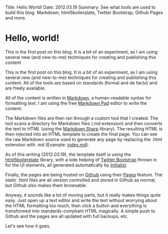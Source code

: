 Title: Hello World!
Date: 2012.03.19
Summary: See what tools are used to build this blog. Markdown, html5boilerplate, Twitter Bootstrap, Github Pages and more.

<!-- Main hero unit for a primary marketing message or call to action -->
<div class="hero-unit">
<h1>Hello, world!</h1>
<p>This is the first post on this blog. It is a bit of an experiment, as I am using several new (and new-to-me) techniques for creating and publishing this content</p>
<!--<p><a class="btn btn-primary btn-large">Learn more &raquo;</a></p>-->
</div>

This is the first post on this blog. It is a bit of an experiment, as I am using several new (and new-to-me) techniques for creating and publishing this content. All of the tools are based on standards (formal and de facto) and are freely available.

All of the content is written in [Markdown][], a human-readable syntax for formatting text. I am using the free [Markdown Pad][] editor to write the content.

The Markdown files are then ran through a custom tool that I created. The tool scans a directory for Markdown files (.md extension) and then converts the text to HTML (using the [Markdown Sharp][] library). The resulting HTML is then injected into an HTML template to create the final page. You can see the raw Markdown source used to generate any page by replacing the .html extension with .md (Example: [index.md][Example]).

As of this writing (2012.03.19), the template itself is using the [html5boilerplate][] library, with a side helping of [Twitter Bootstrap][] thrown in for the UI elements, all generated automatically by [Initializr][].

Finally, the pages are being hosted on [Github][] using their [Pages][Github Pages] feature. The static .html files are all version controlled and stored in Github as normal, but Github also makes them browsable.

Anyway, it sounds like a lot of moving parts, but it really makes things quite easy. Just open up a text editor and write the text without worrying about the HTML formatting too much, then click a button and everything is transformed into standards-compliant HTML magically. A simple push to Github and the pages are all updated with full backups, etc.

Let's see how it goes.

[Markdown]: http://daringfireball.net/projects/markdown/
[Markdown Pad]: http://markdownpad.com/
[Markdown Sharp]: http://code.google.com/p/markdownsharp/
[Example]: /first_post.md
[html5boilerplate]: http://html5boilerplate.com/
[Twitter Bootstrap]: http://twitter.github.com/bootstrap/
[Initializr]: http://www.initializr.com/
[Github]: https://github.com/
[Github Pages]: http://pages.github.com/
